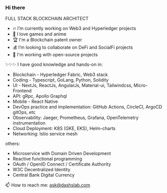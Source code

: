 ### Hi there

FULL STACK BLOCKCHAIN ARCHITECT

- 🔥 I’m currently working on Web3 and Hyperledger projects
- 🤟 I love games and anime
- 🏆 I'm a Blockchain patent owner
- 💰 I’m looking to collaborate on DeFi and SocialFi projects
- 💬 I'm working with open-source projects

✨✨✨ I have good knowledge and hands-on in:
- Blockchain - Hyperledger Fabric, Web3 stack
- Coding - Typescript, GoLang, Python, Solidity
- UI - NextJs, ReactJs, AngularJs, Material-ui, Tailwindcss, Micro-Frontend
- API: gRpc, Apollo Graphql
- Mobile - React Native
- DevOps practice and implementation: GitHub Actions, CircleCI, ArgoCD gitOps, etc
- Observability: Jaeger, Prometheus, Grafana, OpenTelemetry instrumentation
- Cloud Deployment: K8S (GKE, EKS), Helm-charts
- Networking: Istio service mesh

others:
- Microservice with Domain Driven Development
- Reactive functional programming
- OAuth / OpenID Connect / Certificate Authority
- W3C Decentralized Identity
- Central Bank Digital Currency

📫 How to reach me: ask@dashslab.com
